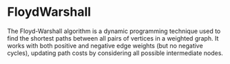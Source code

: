 # FloydWarshall
The Floyd-Warshall algorithm is a dynamic programming technique used to find the shortest paths between all pairs of vertices in a weighted graph. It works with both positive and negative edge weights (but no negative cycles), updating path costs by considering all possible intermediate nodes.

